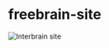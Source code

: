 # freebrain-site
 
![Interbrain site](https://cronitor.io/badges/widG75/production/fKucXQdo5hLvq_iGqoetycc_ChM.svg)

